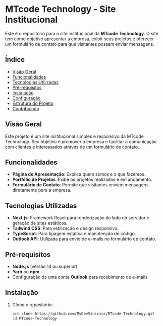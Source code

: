 # MTcode Technology - Site Institucional

Este é o repositório para o site institucional da **MTcode Technology**. O site tem como objetivo apresentar a empresa, exibir seus projetos e oferecer um formulário de contato para que visitantes possam enviar mensagens.

## Índice

- [Visão Geral](#visão-geral)
- [Funcionalidades](#funcionalidades)
- [Tecnologias Utilizadas](#tecnologias-utilizadas)
- [Pré-requisitos](#pré-requisitos)
- [Instalação](#instalação)
- [Configuração](#configuração)
- [Estrutura do Projeto](#estrutura-do-projeto)
- [Contribuindo](#contribuindo)

## Visão Geral

Este projeto é um site institucional simples e responsivo da MTcode Technology. Seu objetivo é promover a empresa e facilitar a comunicação com clientes e interessados através de um formulário de contato.

## Funcionalidades

- **Página de Apresentação**: Explica quem somos e o que fazemos.
- **Portfólio de Projetos**: Exibe os projetos realizados e em andamento.
- **Formulário de Contato**: Permite que visitantes enviem mensagens diretamente para a empresa.

## Tecnologias Utilizadas

- **Next.js**: Framework React para renderização do lado do servidor e geração de sites estáticos.
- **Tailwind CSS**: Para estilização e design responsivo.
- **TypeScript**: Para tipagem estática e manutenção de código.
- **Outlook API**: Utilizada para envio de e-mails no formulário de contato.

## Pré-requisitos

- **Node.js** (versão 14 ou superior)
- **Yarn** ou **npm**
- Configuração de uma conta **Outlook** para recebimento de e-mails

## Instalação

1. Clone o repositório:
   ```bash
   git clone https://github.com/MyDevVinicius/MTcode-Technology.git
   cd MTcode-Technology
